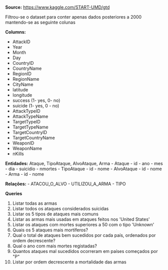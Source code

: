 
**Source:** https://www.kaggle.com/START-UMD/gtd

Filtrou-se o dataset para conter apenas dados posteriores a 2000 mantendo-se as seguinte colunas

**Columns:**
- AttackID
- Year
- Month
- Day
- CountryID
- CountryName
- RegionID
- RegionName
- CityName
- latitude
- longitude
- success (1- yes, 0- no) 
- suicide (1- yes, 0 - no)
- AttackTypeID
- AttackTypeName
- TargetTypeID
- TargetTypeName
- TargetCountryID
- TargetCountryName
- WeaponID
- WeaponName
- nKills

**Entidades:** Ataque, TipoAtaque, AlvoAtaque, Arma
    - Ataque
        - id
        - ano
        - mes
        - dia
        - suicidio
        - nmortes
    - TipoAtaque
        - id
        - nome
    - AlvoAtaque
        - id
        - nome
    - Arma
        - id
        - nome

**Relações:** 
    - ATACOU_O_ALVO
    - UTILIZOU_A_ARMA
    - TIPO


**Queries**

1. Listar todas as armas
2. Listar todos os ataques considerados suicidas
3. Listar os 5 tipos de ataques mais comuns
4. Listar as armas mais usadas em ataques feitos nos 'United States'
5. Listar os ataques com mortes superiores a 50 com o tipo 'Unknown'
6. Quais os 5 ataques mais mortíferos?
7. Qual o total de ataques bem sucedidos por cada país, ordenados por ordem decrescente?
8. Qual o ano com mais mortes registadas?
9. Quantos ataques mal sucedidos ocorreram em países começados por "P"
10. Listar por ordem decrescente a mortalidade das armas
